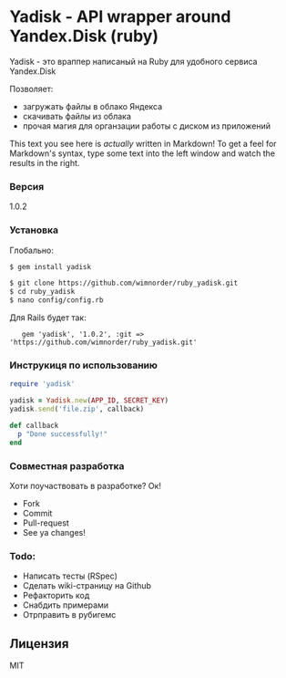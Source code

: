 # Yadisk - API wrapper around Yandex.Disk (ruby)

Yadisk - это враппер написаный на Ruby для удобного сервиса Yandex.Disk

Позволяет: 
  - загружать файлы в облако Яндекса
  - скачивать файлы из облака
  - прочая магия для органзации работы с диском из приложений

This text you see here is *actually* written in Markdown! To get a feel for Markdown's syntax, type some text into the left window and watch the results in the right.

### Версия
1.0.2

### Установка

Глобально:

```sh
$ gem install yadisk
```

```sh
$ git clone https://github.com/wimnorder/ruby_yadisk.git
$ cd ruby_yadisk
$ nano config/config.rb
```

Для Rails будет так:

```Gemfile
   gem 'yadisk', '1.0.2', :git => 'https://github.com/wimnorder/ruby_yadisk.git'
```

### Инструкиця по использованию

```ruby
require 'yadisk'

yadisk = Yadisk.new(APP_ID, SECRET_KEY)
yadisk.send('file.zip', callback)

def callback
  p "Done successfully!"
end
```

### Совместная разработка

Хоти поучаствовать в разработке? Ок!

* Fork
* Commit
* Pull-request
* See ya changes!

### Todo:

 - Написать тесты (RSpec)
 - Сделать wiki-страницу на Github 
 - Рефакторить код
 - Снабдить примерами
 - Отрправить в рубигемс

Лицензия
----
MIT